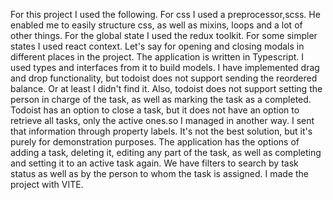 For this project I used the following.
For css I used a preprocessor,scss. He enabled me to easily structure css, as well as mixins, loops and a lot of other things.
For the global state I used the redux toolkit.
For some simpler states I used react context. Let's say for opening and closing modals in different places in the project.
The application is written in Typescript. I used types and interfaces from it to build models.
I have implemented drag and drop functionality, but todoist does not support sending the reordered balance. Or at least I didn't find it.
Also, todoist does not support setting the person in charge of the task, as well as marking the task as a completed. Todoist has an option to close a task, but it does not have an option to retrieve all tasks, only the active ones.so I managed in another way. I sent that information through property labels. It's not the best solution, but it's purely for demonstration purposes.
The application has the options of adding a task, deleting it, editing any part of the task, as well as completing and setting it to an active task again.
We have filters to search by task status as well as by the person to whom the task is assigned.
I made the project with VITE.
